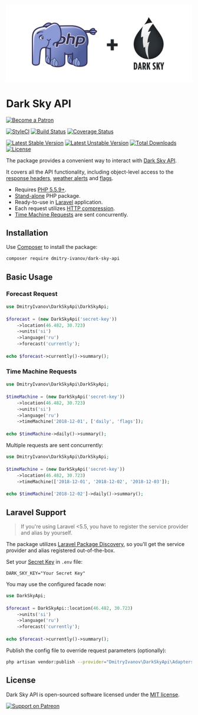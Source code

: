 ![PHP Library for the Dark Sky API](art/dark-sky-api.png)

# Dark Sky API

[<img src="https://raw.githubusercontent.com/dmitry-ivanov/dark-sky-api/master/art/become-a-patron.png" alt="Become a Patron" width="160" />](https://patreon.com/dmitryivanov)

[![StyleCI](https://github.styleci.io/repos/148543382/shield?branch=master&style=flat)](https://github.styleci.io/repos/148543382)
[![Build Status](https://travis-ci.com/dmitry-ivanov/dark-sky-api.svg?branch=master)](https://travis-ci.com/dmitry-ivanov/dark-sky-api)
[![Coverage Status](https://coveralls.io/repos/github/dmitry-ivanov/dark-sky-api/badge.svg?branch=master)](https://coveralls.io/github/dmitry-ivanov/dark-sky-api?branch=master)

[![Latest Stable Version](https://poser.pugx.org/dmitry-ivanov/dark-sky-api/v/stable)](https://packagist.org/packages/dmitry-ivanov/dark-sky-api)
[![Latest Unstable Version](https://poser.pugx.org/dmitry-ivanov/dark-sky-api/v/unstable)](https://packagist.org/packages/dmitry-ivanov/dark-sky-api)
[![Total Downloads](https://poser.pugx.org/dmitry-ivanov/dark-sky-api/downloads)](https://packagist.org/packages/dmitry-ivanov/dark-sky-api)
[![License](https://poser.pugx.org/dmitry-ivanov/dark-sky-api/license)](https://packagist.org/packages/dmitry-ivanov/dark-sky-api)

The package provides a convenient way to interact with [Dark Sky API](https://darksky.net/dev/docs).

It covers all the API functionality, including object-level access to the [response headers](https://darksky.net/dev/docs#response-headers), [weather alerts](https://darksky.net/dev/docs#alerts) and [flags](https://darksky.net/dev/docs#flags).

- Requires [PHP 5.5.9+](https://php.net/releases#5.5.9).
- [Stand-alone](#basic-usage) PHP package.
- Ready-to-use in [Laravel](#laravel-support) application.
- Each request utilizes [HTTP compression](https://darksky.net/dev/docs#response-notes).
- [Time Machine Requests](https://darksky.net/dev/docs#time-machine-request) are sent concurrently.

## Installation

Use [Composer](https://getcomposer.org) to install the package:

```bash
composer require dmitry-ivanov/dark-sky-api
```

## Basic Usage

### Forecast Request

```php
use DmitryIvanov\DarkSkyApi\DarkSkyApi;

$forecast = (new DarkSkyApi('secret-key'))
    ->location(46.482, 30.723)
    ->units('si')
    ->language('ru')
    ->forecast('currently');

echo $forecast->currently()->summary();
```

### Time Machine Requests

```php
use DmitryIvanov\DarkSkyApi\DarkSkyApi;

$timeMachine = (new DarkSkyApi('secret-key'))
    ->location(46.482, 30.723)
    ->units('si')
    ->language('ru')
    ->timeMachine('2018-12-01', ['daily', 'flags']);

echo $timeMachine->daily()->summary();
```

Multiple requests are sent concurrently:

```php
use DmitryIvanov\DarkSkyApi\DarkSkyApi;

$timeMachine = (new DarkSkyApi('secret-key'))
    ->location(46.482, 30.723)
    ->timeMachine(['2018-12-01', '2018-12-02', '2018-12-03']);

echo $timeMachine['2018-12-02']->daily()->summary();
```

## Laravel Support

> If you're using Laravel <5.5, you have to register the service provider and alias by yourself.

The package utilizes [Laravel Package Discovery](https://laravel.com/docs/master/packages#package-discovery), so you'll get the service provider and alias registered out-of-the-box.

Set your [Secret Key](https://darksky.net/dev/register) in `.env` file:

```dotenv
DARK_SKY_KEY="Your Secret Key"
```

You may use the configured facade now:

```php
use DarkSkyApi;

$forecast = DarkSkyApi::location(46.482, 30.723)
    ->units('si')
    ->language('ru')
    ->forecast('currently');

echo $forecast->currently()->summary();
```

Publish the config file to override request parameters (optionally):

```bash
php artisan vendor:publish --provider="DmitryIvanov\DarkSkyApi\Adapters\Laravel\DarkSkyApiServiceProvider"
```

## License

Dark Sky API is open-sourced software licensed under the [MIT license](LICENSE.md).

[<img src="https://raw.githubusercontent.com/dmitry-ivanov/dark-sky-api/master/art/support-on-patreon.png" alt="Support on Patreon" width="125" />](https://patreon.com/dmitryivanov)
